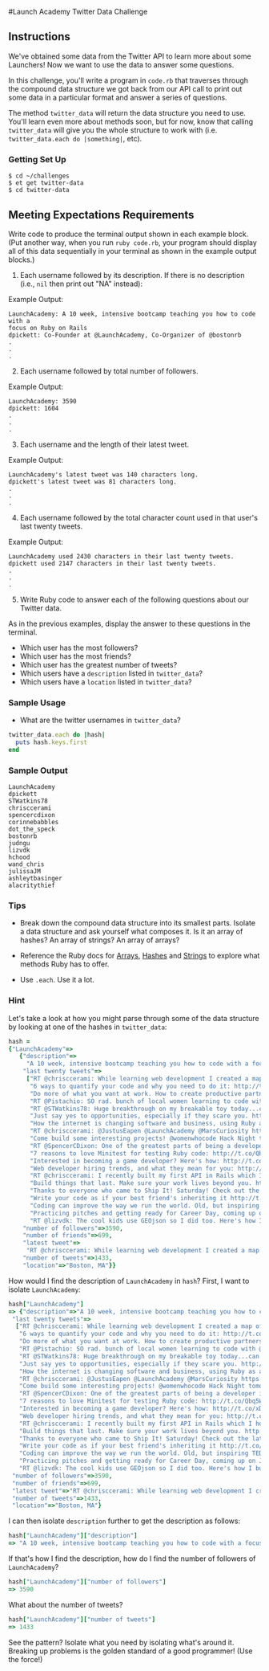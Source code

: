#Launch Academy Twitter Data Challenge
## Instructions

We've obtained some data from the Twitter API to learn more about some
Launchers! Now we want to use the data to answer some questions.

In this challenge, you'll write a program in `code.rb` that traverses through
the compound data structure we got back from our API call to print out some data
in a particular format and answer a series of questions.

The method `twitter_data` will return the data structure you need to use. You'll
learn even more about methods soon, but for now, know that calling `twitter_data`
will give you the whole structure to work with (i.e.
`twitter_data.each do |something|`, etc).


### Getting Set Up

```
$ cd ~/challenges
$ et get twitter-data
$ cd twitter-data
```

## Meeting Expectations Requirements

Write code to produce the terminal output shown in each example block. (Put
another way, when you run `ruby code.rb`, your program should display all of
this data sequentially in your terminal as shown in the example output blocks.)

1. Each username followed by its description. If there is no description (i.e.,
  `nil` then print out "NA" instead):

  Example Output:

  ```no-highlight
  LaunchAcademy: A 10 week, intensive bootcamp teaching you how to code with a
  focus on Ruby on Rails
  dpickett: Co-Founder at @LaunchAcademy, Co-Organizer of @bostonrb
  .
  .
  .
  ```

2. Each username followed by total number of followers.

  Example Output:

  ```no-highlight
  LaunchAcademy: 3590
  dpickett: 1604
  .
  .
  .
  ```

3. Each username and the length of their latest tweet.

  Example Output:

  ```no-highlight
  LaunchAcademy's latest tweet was 140 characters long.
  dpickett's latest tweet was 81 characters long.
  .
  .
  .
  ```

4. Each username followed by the total character count used in that user's last
  twenty tweets.

  Example Output:

  ```no-highlight
  LaunchAcademy used 2430 characters in their last twenty tweets.
  dpickett used 2147 characters in their last twenty tweets.
  .
  .
  .
  ```

5. Write Ruby code to answer each of the following questions about our Twitter
  data.

  As in the previous examples, display the answer to these questions in the
  terminal.

  * Which user has the most followers?
  * Which user has the most friends?
  * Which user has the greatest number of tweets?
  * Which users have a `description` listed in `twitter_data`?
  * Which users have a `location` listed in `twitter_data`?

### Sample Usage

* What are the twitter usernames in `twitter_data`?

```ruby
twitter_data.each do |hash|
  puts hash.keys.first
end
```

### Sample Output

```no-highlight
LaunchAcademy
dpickett
STWatkins78
chrisccerami
spencercdixon
corinnebabbles
dot_the_speck
bostonrb
judngu
lizvdk
hchood
wand_chris
julissaJM
ashleytbasinger
alacritythief
```

### Tips

* Break down the compound data structure into its smallest parts. Isolate a data
  structure and ask yourself what composes it. Is it an array of hashes? An
  array of strings? An array of arrays?

* Reference the Ruby docs for
  [Arrays](http://www.ruby-doc.org/core-2.2.0/Array.html),
  [Hashes](http://www.ruby-doc.org/core-2.2.0/Hash.html) and
  [Strings](http://www.ruby-doc.org/core-2.2.0/String.html)
  to explore what methods Ruby has to offer.

* Use `.each`. Use it a lot.


### Hint

Let's take a look at how you might parse through some of the data structure by
looking at one of the hashes in `twitter_data`:

```ruby
hash =
{"LaunchAcademy"=>
   {"description"=>
     "A 10 week, intensive bootcamp teaching you how to code with a focus on Ruby on Rails",
    "last twenty tweets"=>
     ["RT @chrisccerami: While learning web development I created a map of all of the shows @Screamales have played and damn @DonGiovanniRecs http…",
      "6 ways to quantify your code and why you need to do it: http://t.co/1WKtpo41tP by @kevinrcasey http://t.co/lulzPLTY8c",
      "Do more of what you want at work. How to create productive partnerships: http://t.co/QpYpHhHEid by @benvoss",
      "RT @Pistachio: SO rad. bunch of local women learning to code with @gdiBoston at @HubSpot right now: http://t.co/jaIxK7suOj",
      "RT @STWatkins78: Huge breakthrough on my breakable toy today...can upload local file to soundcloud from my app...time for a beer! #LaunchAc…",
      "Just say yes to opportunities, especially if they scare you. http://t.co/LcF2ilwKDu great advice by @kerry_benjamin1",
      "How the internet is changing software and business, using Ruby as an example: http://t.co/EMYeLa0se7 by  @ukitazume http://t.co/wNymPXcvAr",
      "RT @chrisccerami: @JustusEapen @LaunchAcademy @MarsCuriosity https://t.co/W6IBpIuIr0",
      "Come build some interesting projects! @womenwhocode Hack Night tomorrow. RSVP: http://t.co/wPgaQfQjVp http://t.co/sI5lIn9bJ9",
      "RT @SpencerCDixon: One of the greatest parts of being a developer is the massive amount of control you have over a computer. Feels very emp…",
      "7 reasons to love Minitest for testing Ruby code: http://t.co/Qbq5Wtb3RC by @FluxusFrequency, a graduate from our friends @gschool",
      "Interested in becoming a game developer? Here's how: http://t.co/xDJDzzFxA8 via @skilledup http://t.co/ir4GphhU3m",
      "Web developer hiring trends, and what they mean for you: http://t.co/0Ajg7TdQFm by @walesmd http://t.co/coRokF42kA",
      "RT @chrisccerami: I recently built my first API in Rails which I hope makes photos from Mars courtesy of @MarsCuriosity more accessible to …",
      "Build things that last. Make sure your work lives beyond you. http://t.co/YMbuOwhY36 by @acolangelo",
      "Thanks to everyone who came to Ship It! Saturday! Check out the latest blog post for a recap: http://t.co/EYSeUc87qQ http://t.co/pAG5x0GzTa",
      "Write your code as if your best friend's inheriting it http://t.co/kbtLURrPcN by @MGraybosch http://t.co/JesBAjwIiB",
      "Coding can improve the way we run the world. Old, but inspiring TED talk by @pahlkadot: http://t.co/mu7QqTZK6L http://t.co/Qol943YcX3",
      "Practicing pitches and getting ready for Career Day, coming up on January 27th and 28th! http://t.co/fxCcFIIMTc",
      "RT @lizvdk: The cool kids use GEOjson so I did too. Here's how I build it with Ruby: https://t.co/sXFTW9nzWb"],
    "number of followers"=>3590,
    "number of friends"=>699,
    "latest tweet"=>
     "RT @chrisccerami: While learning web development I created a map of all of the shows @Screamales have played and damn @DonGiovanniRecs http…",
    "number of tweets"=>1433,
    "location"=>"Boston, MA"}}
```

How would I find the description of `LaunchAcademy` in `hash`? First, I want to
isolate `LaunchAcademy`:

```ruby
hash["LaunchAcademy"]
=> {"description"=>"A 10 week, intensive bootcamp teaching you how to code with a focus on Ruby on Rails",
 "last twenty tweets"=>
  ["RT @chrisccerami: While learning web development I created a map of all of the shows @Screamales have played and damn @DonGiovanniRecs http…",
   "6 ways to quantify your code and why you need to do it: http://t.co/1WKtpo41tP by @kevinrcasey http://t.co/lulzPLTY8c",
   "Do more of what you want at work. How to create productive partnerships: http://t.co/QpYpHhHEid by @benvoss",
   "RT @Pistachio: SO rad. bunch of local women learning to code with @gdiBoston at @HubSpot right now: http://t.co/jaIxK7suOj",
   "RT @STWatkins78: Huge breakthrough on my breakable toy today...can upload local file to soundcloud from my app...time for a beer! #LaunchAc…",
   "Just say yes to opportunities, especially if they scare you. http://t.co/LcF2ilwKDu great advice by @kerry_benjamin1",
   "How the internet is changing software and business, using Ruby as an example: http://t.co/EMYeLa0se7 by  @ukitazume http://t.co/wNymPXcvAr",
   "RT @chrisccerami: @JustusEapen @LaunchAcademy @MarsCuriosity https://t.co/W6IBpIuIr0",
   "Come build some interesting projects! @womenwhocode Hack Night tomorrow. RSVP: http://t.co/wPgaQfQjVp http://t.co/sI5lIn9bJ9",
   "RT @SpencerCDixon: One of the greatest parts of being a developer is the massive amount of control you have over a computer. Feels very emp…",
   "7 reasons to love Minitest for testing Ruby code: http://t.co/Qbq5Wtb3RC by @FluxusFrequency, a graduate from our friends @gschool",
   "Interested in becoming a game developer? Here's how: http://t.co/xDJDzzFxA8 via @skilledup http://t.co/ir4GphhU3m",
   "Web developer hiring trends, and what they mean for you: http://t.co/0Ajg7TdQFm by @walesmd http://t.co/coRokF42kA",
   "RT @chrisccerami: I recently built my first API in Rails which I hope makes photos from Mars courtesy of @MarsCuriosity more accessible to …",
   "Build things that last. Make sure your work lives beyond you. http://t.co/YMbuOwhY36 by @acolangelo",
   "Thanks to everyone who came to Ship It! Saturday! Check out the latest blog post for a recap: http://t.co/EYSeUc87qQ http://t.co/pAG5x0GzTa",
   "Write your code as if your best friend's inheriting it http://t.co/kbtLURrPcN by @MGraybosch http://t.co/JesBAjwIiB",
   "Coding can improve the way we run the world. Old, but inspiring TED talk by @pahlkadot: http://t.co/mu7QqTZK6L http://t.co/Qol943YcX3",
   "Practicing pitches and getting ready for Career Day, coming up on January 27th and 28th! http://t.co/fxCcFIIMTc",
   "RT @lizvdk: The cool kids use GEOjson so I did too. Here's how I build it with Ruby: https://t.co/sXFTW9nzWb"],
 "number of followers"=>3590,
 "number of friends"=>699,
 "latest tweet"=>"RT @chrisccerami: While learning web development I created a map of all of the shows @Screamales have played and damn @DonGiovanniRecs http…",
 "number of tweets"=>1433,
 "location"=>"Boston, MA"}
 ```

I can then isolate `description` further to get the description as follows:

```ruby
hash["LaunchAcademy"]["description"]
=> "A 10 week, intensive bootcamp teaching you how to code with a focus on Ruby on Rails"
```

If that's how I find the description, how do I find the number of followers of `LaunchAcademy`?

```ruby
hash["LaunchAcademy"]["number of followers"]
=> 3590
```

What about the number of tweets?

```ruby
hash["LaunchAcademy"]["number of tweets"]
=> 1433
```

See the pattern? Isolate what you need by isolating what's around it. Breaking
up problems is the golden standard of a good programmer! (Use the force!)
